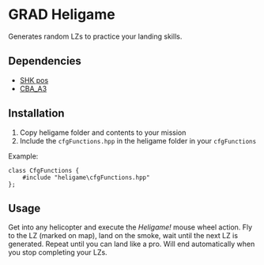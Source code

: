 # GRAD Heligame
Generates random LZs to practice your landing skills.

## Dependencies
* [SHK pos](https://forums.bistudio.com/forums/topic/153382-shk_pos/)
* [CBA_A3](https://github.com/CBATeam/CBA_A3)

## Installation
1. Copy heligame folder and contents to your mission
2. Include the `cfgFunctions.hpp` in the heligame folder in your `cfgFunctions`

Example:

```sqf
class CfgFunctions {
    #include "heligame\cfgFunctions.hpp"
};
```

## Usage
Get into any helicopter and execute the *Heligame!* mouse wheel action. Fly to the LZ (marked on map), land on the smoke, wait until the next LZ is generated. Repeat until you can land like a pro. Will end automatically when you stop completing your LZs.
